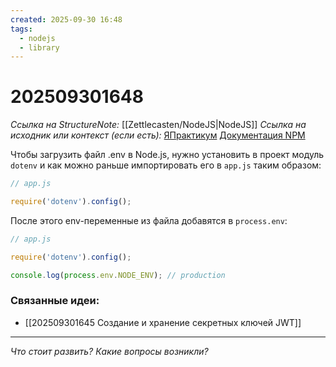 ```yaml
---
created: 2025-09-30 16:48
tags:
  - nodejs
  - library
---
```

# 202509301648
*Ссылка на StructureNote:* [[Zettlecasten/NodeJS|NodeJS]]
*Ссылка на исходник или контекст (если есть):* [ЯПрактикум](https://practicum.yandex.ru/learn/backend-nodejs/courses/16b47298-e20d-4fde-9619-1ab305039a00/sprints/564238/topics/511a777e-323b-4964-9150-d06eaeb48080/lessons/193285f1-d62d-466a-bc08-fad2b1ecb85f/) [Документация NPM](https://www.npmjs.com/package/dotenv)

Чтобы загрузить файл .env в Node.js, нужно установить в проект модуль `dotenv` и как можно раньше импортировать его в `app.js` таким образом:
```ts
// app.js

require('dotenv').config();
```

После этого env-переменные из файла добавятся в `process.env`:
```ts
// app.js

require('dotenv').config();

console.log(process.env.NODE_ENV); // production
```
### Связанные идеи:
* [[202509301645 Создание и хранение секретных ключей JWT]]
---

*Что стоит развить? Какие вопросы возникли?*